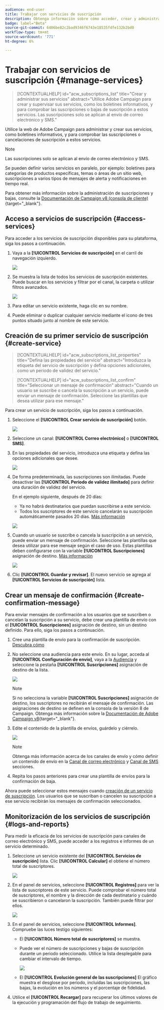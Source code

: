 ```yaml
---
audience: end-user
title: Trabajar con servicios de suscripción
description: Obtenga información sobre cómo acceder, crear y administrar servicios de suscripción en Adobe Campaign Web
badge: label="Beta"
source-git-commit: 6406be82c2bad9346f6743e18535fdfe132b2bd0
workflow-type: tm+mt
source-wordcount: '771'
ht-degree: 6%

---
```



# Trabajar con servicios de suscripción {#manage-services}

>[!CONTEXTUALHELP]
>id="acw_subscriptions_list"
>title="Crear y administrar sus servicios"
>abstract="Utilice Adobe Campaign para crear y supervisar sus servicios, como los boletines informativos, y para comprobar las suscripciones o bajas de suscripción a estos servicios. Las suscripciones solo se aplican al envío de correo electrónico y SMS."

Utilice la web de Adobe Campaign para administrar y crear sus servicios, como boletines informativos, y para comprobar las suscripciones o cancelaciones de suscripción a estos servicios.

>[!NOTE]
>
>Las suscripciones solo se aplican al envío de correo electrónico y SMS.

Se pueden definir varios servicios en paralelo, por ejemplo: boletines para categorías de productos específicas, temas o áreas de un sitio web, suscripciones a varios tipos de mensajes de alerta y notificaciones en tiempo real.

Para obtener más información sobre la administración de suscripciones y bajas, consulte la [Documentación de Campaign v8 (consola de cliente)](https://experienceleague.adobe.com/docs/campaign/campaign-v8/audience/subscriptions.html){target="_blank"}.

## Acceso a servicios de suscripción {#access-services}

Para acceder a los servicios de suscripción disponibles para su plataforma, siga los pasos a continuación.

1. Vaya a la **[!UICONTROL Servicios de suscripción]** en el carril de navegación izquierdo.

   ![](assets/service-list.png)

1. Se muestra la lista de todos los servicios de suscripción existentes. Puede buscar en los servicios y filtrar por el canal, la carpeta o utilizar filtros avanzados.

   ![](assets/service-filters.png)

1. Para editar un servicio existente, haga clic en su nombre.

1. Puede eliminar o duplicar cualquier servicio mediante el icono de tres puntos situado junto al nombre de este servicio.<!--so all subscribers are unsuibscribed - need to mention?-->

## Creación de su primer servicio de suscripción {#create-service}

>[!CONTEXTUALHELP]
>id="acw_subscriptions_list_properties"
>title="Defina las propiedades del servicio"
>abstract="Introduzca la etiqueta del servicio de suscripción y defina opciones adicionales, como un periodo de validez del servicio."

>[!CONTEXTUALHELP]
>id="acw_subscriptions_list_confirm"
>title="Seleccionar un mensaje de confirmación"
>abstract="Cuando un usuario se suscribe o cancela la suscripción a un servicio, puede enviar un mensaje de confirmación. Seleccione las plantillas que desea utilizar para ese mensaje."

Para crear un servicio de suscripción, siga los pasos a continuación.

1. Seleccione el **[!UICONTROL Crear servicio de suscripción]** botón.

   ![](assets/service-create-button.png)

1. Seleccione un canal: **[!UICONTROL Correo electrónico]** o **[!UICONTROL SMS]**.

1. En las propiedades del servicio, introduzca una etiqueta y defina las opciones adicionales que desee.

   ![](assets/service-create-properties.png)

1. De forma predeterminada, las suscripciones son ilimitadas. Puede desactivar las **[!UICONTROL Período de validez ilimitado]** para definir una duración de validez del servicio.

   En el ejemplo siguiente, después de 20 días:
   * Ya no habrá destinatarios que puedan suscribirse a este servicio.
   * Todos los suscriptores de este servicio cancelarán su suscripción automáticamente pasados 20 días. [Más información](#automatic-unsubscription)

   ![](assets/service-create-validity-period.png)

1. Cuando un usuario se suscribe o cancela la suscripción a un servicio, puede enviar un mensaje de confirmación. Seleccione las plantillas que desea utilizar para ese mensaje según el caso de uso. Estas plantillas deben configurarse con la variable **[!UICONTROL Suscripciones]** asignación de destino. [Más información](#create-confirmation-message)

   ![](assets/service-create-confirmation-msg.png)

1. Clic **[!UICONTROL Guardar y revisar]**. El nuevo servicio se agrega al **[!UICONTROL Servicios de suscripción]** lista.

## Crear un mensaje de confirmación {#create-confirmation-message}

Para enviar mensajes de confirmación a los usuarios que se suscriben o cancelan la suscripción a su servicio, debe crear una plantilla de envío con el **[!UICONTROL Suscripciones]** asignación de destino, sin un destino definido. Para ello, siga los pasos a continuación.

1. Cree una plantilla de envío para la confirmación de suscripción. [Descubra cómo](../msg/delivery-template.md)

1. No seleccione una audiencia para este envío. En su lugar, acceda al **[!UICONTROL Configuración de envío]**, vaya a la [Audiencia](../advanced-settings/delivery-settings.md#audience) y seleccione la pestaña **[!UICONTROL Suscripciones]** asignación de destino de la lista.

   ![](assets/service-confirmation-template-mapping.png)

   >[!NOTE]
   >
   >Si no selecciona la variable  **[!UICONTROL Suscripciones]** asignación de destino, los suscriptores no recibirán el mensaje de confirmación. Las asignaciones de destino se definen en la consola de la versión 8 de Campaign. Obtenga más información sobre la [Documentación de Adobe Campaign v8](https://experienceleague.adobe.com/docs/campaign/campaign-v8/audience/add-profiles/target-mappings.html?lang=es){target="_blank"}.

1. Edite el contenido de la plantilla de envíos, guárdelo y ciérrelo.

   ![](assets/service-confirmation-template.png)

   >[!NOTE]
   >
   >Obtenga más información acerca de los canales de envío y cómo definir un contenido de envío en la [Canal de correo electrónico](../email/create-email.md) y [Canal de SMS](../sms/create-sms.md) secciones.

1. Repita los pasos anteriores para crear una plantilla de envíos para la confirmación de baja.

Ahora puede seleccionar estos mensajes cuando [creación de un servicio de suscripción](#create-service). Los usuarios que se suscriban o cancelen su suscripción a ese servicio recibirán los mensajes de confirmación seleccionados.

## Monitorización de los servicios de suscripción {#logs-and-reports}

Para medir la eficacia de los servicios de suscripción para canales de correo electrónico y SMS, puede acceder a los registros e informes de un servicio determinado.

1. Seleccione un servicio existente del **[!UICONTROL Servicios de suscripción]** lista. Clic **[!UICONTROL Calcular]** el obtiene el número total de suscriptores.

   ![](assets/service-logs-reports-buttons.png)

1. En el panel de servicios, seleccione **[!UICONTROL Registros]** para ver la lista de suscriptores de este servicio. Puede comprobar el número total de suscriptores, el nombre y la dirección de cada destinatario y cuándo se suscribieron o cancelaron la suscripción. También puede filtrar por ellos.

   ![](assets/service-logs.png)

1. En el panel de servicios, seleccione **[!UICONTROL Informes]**. Compruebe las luces testigo siguientes:

   * El **[!UICONTROL Número total de suscriptores]** se muestra.

   * Puede ver el número de suscripciones y bajas de suscripción durante un periodo seleccionado. Utilice la lista desplegable para cambiar el intervalo de tiempo.

     ![](assets/service-reports.png)

   * El **[!UICONTROL Evolución general de las suscripciones]** El gráfico muestra el desglose por periodo, incluidas las suscripciones, las bajas, la evolución en los números y el porcentaje de fidelidad.<!--what is Registered?-->

1. Utilice el **[!UICONTROL Recargar]** para recuperar los últimos valores de la ejecución y programación del flujo de trabajo de seguimiento.








